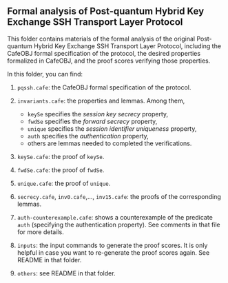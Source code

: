 ## Formal analysis of Post-quantum Hybrid Key Exchange SSH Transport Layer Protocol

This folder contains materials of the formal analysis of the original Post-quantum Hybrid Key Exchange SSH Transport Layer Protocol, including the CafeOBJ formal specification of the protocol, the desired properties formalized in CafeOBJ, and the proof scores verifying those properties.

In this folder, you can find:

1. `pqssh.cafe`: the CafeOBJ formal specification of the protocol.

2. `invariants.cafe`: the properties and lemmas. Among them,
   - `keySe` specifies the *session key secrecy* property,
   - `fwdSe` specifies the *forward secrecy* property,
   - `unique` specifies the *session identifier uniqueness* property,
   - `auth` specifies the *authentication* property,
   - others are lemmas needed to completed the verifications.

3. `keySe.cafe`: the proof of `keySe`.
4. `fwdSe.cafe`: the proof of `fwdSe`.
5. `unique.cafe`: the proof of `unique`.
6. `secrecy.cafe`, `inv0.cafe`,..., `inv15.cafe`: the proofs of the corresponding lemmas.
7. `auth-counterexample.cafe`: shows a counterexample of the predicate `auth` (specifying the authentication property). See comments in that file for more details.
8. `inputs`: the input commands to generate the proof scores. It is only helpful in case you want to re-generate the proof scores again. See README in that folder.
9. `others`: see README in that folder.